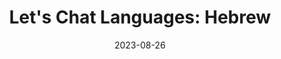 ---
title: "Let's Chat Languages: Hebrew"
date: 2023-08-26
tags: [RadMon, Podcast]
build: {render: never}
xml: false
externalUrl: https://podcasts.apple.com/us/podcast/an-interview-with-omri-about-hebrew/id1703353761?i=1000625680149
---